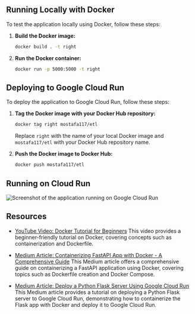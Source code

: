 ## Running Locally with Docker

To test the application locally using Docker, follow these steps:

1. **Build the Docker image:**
   
    ```bash
    docker build . -t right
    ```

2. **Run the Docker container:**
   
    ```bash
    docker run -p 5000:5000 -t right
    ```

## Deploying to Google Cloud Run

To deploy the application to Google Cloud Run, follow these steps:

1. **Tag the Docker image with your Docker Hub repository:**

    ```bash
    docker tag right mostafa117/etl
    ```

   Replace `right` with the name of your local Docker image and `mostafa117/etl` with your Docker Hub repository name.

2. **Push the Docker image to Docker Hub:**

    ```bash
    docker push mostafa117/etl
    ```
## Running on Cloud Run

![Screenshot of the application running on Google Cloud Run](https://github.com/Mustafa-Mohammed-58541/cloud_run_flaskapp/assets/48077793/54110068-4a8f-4e0a-9238-cd26c987b2a9)

## Resources

- [YouTube Video: Docker Tutorial for Beginners](https://www.youtube.com/watch?v=v_WmcMNFXKE)
  This video provides a beginner-friendly tutorial on Docker, covering concepts such as containerization and Dockerfile.

- [Medium Article: Containerizing FastAPI App with Docker - A Comprehensive Guide](https://medium.com/@alidu143/containerizing-fastapi-app-with-docker-a-comprehensive-guide-416521b2457c)
  This Medium article offers a comprehensive guide on containerizing a FastAPI application using Docker, covering topics such as Dockerfile creation and Docker Compose.

- [Medium Article: Deploy a Python Flask Server Using Google Cloud Run](https://medium.com/google-cloud/deploy-a-python-flask-server-using-google-cloud-run-d47f728cc864)
  This Medium article provides a tutorial on deploying a Python Flask server to Google Cloud Run, demonstrating how to containerize the Flask app with Docker and deploy it to Google Cloud Run.

